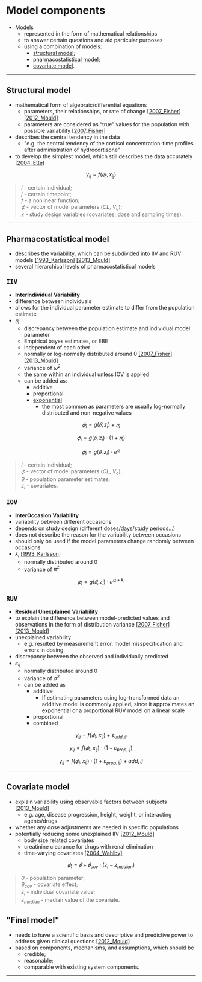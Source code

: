 # Model components

* Models
    * represented in the form of mathematical relationships 
    * to answer certain questions and aid particular purposes 
    * using a combination of models:
        * [structural model](#structural-model);
        * [pharmacostatistical model](#pharmacostatistical-model);
        * [covariate model](#covariate-model).

---

## Structural model
* mathematical form of algebraic/differential equations 
    * parameters, their relationships, or rate of change [[2007_Fisher]](https://www.scribd.com/document/319808093/Shafer-Nonmem-2) [[2012_Mould]](https://doi.org/10.1038%2Fpsp.2012.4)
    * parameters are considered as “true” values for the population with possible variability [[2007_Fisher]](https://www.scribd.com/document/319808093/Shafer-Nonmem-2)
* describes the central tendency in the data
    + "e.g. the central tendency of the cortisol concentration-time profiles after administration of hydrocortisone"
* to develop the simplest model, which still describes the data accurately [[2004_Ette]](https://doi.org/10.1345/aph.1d374)

$$y_{ij}=f(𝜙_{i},  x_{ij})$$ 
> $i$ - certain individual;<br>
> $j$ - certain timepoint;<br>
> $f$ - a nonlinear function;<br>
> $𝜙$ - vector of model parameters ($CL$, $V_c$);<br>
> $x$ - study design variables (covariates, dose and sampling times).

---

## Pharmacostatistical model
* describes the variability, which can be subdivided into IIV and RUV models [[1993_Karlsson]](https://doi.org/10.1007/bf01113502) [[2013_Mould]](https://doi.org/10.1038/psp.2013.14)
* several hierarchical levels of pharmacostatistical models

### <kbd>**IIV**</kbd>
* **InterIndividual Variability**
* difference between individuals
* allows for the individual parameter estimate to differ from the population estimate
* $𝜂_i$
    + discrepancy between the population estimate and individual model parameter
    + Empirical bayes estimates, or EBE
    + independent of each other 
    + normally or log-normally distributed around 0 [[2007_Fisher]](https://www.scribd.com/document/319808093/Shafer-Nonmem-2) [[2013_Mould]](https://doi.org/10.1038/psp.2013.14)
    + variance of $ω^2$ 
    + the same within an individual unless IOV is applied
    + can be added as:
        - additive
        - proportional
        - <u>exponential</u>
            - the most common as parameters are usually log-normally distributed and non-negative values

$$𝜙_{i}=g(𝜃,  z_{i}) + 𝜂_i$$

$$𝜙_{i}=g(𝜃,  z_{i}) \cdot (1+ 𝜂_i)$$

$$𝜙_{i}=g(𝜃,  z_{i}) \cdot e^{𝜂_i}$$

> $i$ - certain individual;<br>
> $𝜙$ - vector of model parameters ($CL$, $V_c$);<br>
> $θ$ - population parameter estimates;<br>
> $z_{i}$ - covariates.

### <kbd>**IOV**</kbd>
* **InterOccasion Variability**
* variability between different occasions
* depends on study design (different doses/days/study periods...)
* does not describe the reason for the variability between occasions
* should only be used if the model parameters change randomly between occasions
* $k_i$ [[1993_Karlsson]](https://doi.org/10.1007/bf01113502)
    + normally distributed around 0 
    + variance of $π^2$

$$𝜙_{i}=g(𝜃,  z_{i}) \cdot e^{𝜂_i+k_i}$$

### <kbd>**RUV**</kbd>
* **Residual Unexplained Variability**
* to explain the difference between model-predicted values and observations in the form of distribution variance [[2007_Fisher]](https://www.scribd.com/document/319808093/Shafer-Nonmem-2) [[2013_Mould]](https://doi.org/10.1038/psp.2013.14)
* unexplained variability
    + e.g. resulted by measurement error, model misspecification and errors in dosing
* discrepancy between the observed and individually predicted
* $ε_{ij}$
    + normally distributed around 0 
    + variance of $σ^2$
    + can be added as
        + additive
            + If estimating parameters using log-transformed data an additive model is commonly applied, since it approximates an exponential or a proportional RUV model on a linear scale
        + proportional
        + combined

$$y_{ij}=f(𝜙_{i},  x_{ij}) + ε_{add,ij}$$

$$y_{ij}=f(𝜙_{i},  x_{ij}) \cdot (1+ ε_{prop,ij})$$

$$y_{ij}=f(𝜙_{i},  x_{ij}) \cdot (1+ ε_{prop,ij}) + {add,ij}$$

---

## Covariate model
* explain variability using observable factors between subjects [[2013_Mould]](https://doi.org/10.1038/psp.2013.14)
    * e.g. age, disease progression, height, weight, or interacting agents/drugs 
* whether any dose adjustments are needed in specific populations
* potentially reducing some unexplained IIV [[2012_Mould]](https://doi.org/10.1038%2Fpsp.2012.4)
    + body size related covariates
    + creatinine clearance for drugs with renal elimination
    + time-varying covariates [[2004_Wahlby]](https://doi.org/10.1111%2Fj.1365-2125.2004.02170.x)

$$𝜙_{i}=𝜃 + 𝜃_{cov} \cdot (z_{i}-z_{median})$$
> $θ$ - population parameter;<br>
> $θ_{cov}$ - covariate effect;<br>
> $z_{i}$ - individual covariate value;<br>
> $z_{median}$ - median value of the covariate.

## "Final model"
* needs to have a scientific basis and descriptive and predictive power to address given clinical questions [[2012_Mould]](https://doi.org/10.1038%2Fpsp.2012.4)
* based on components, mechanisms, and assumptions, which should be 
    * credible;
    * reasonable; 
    * comparable with existing system components.

---

